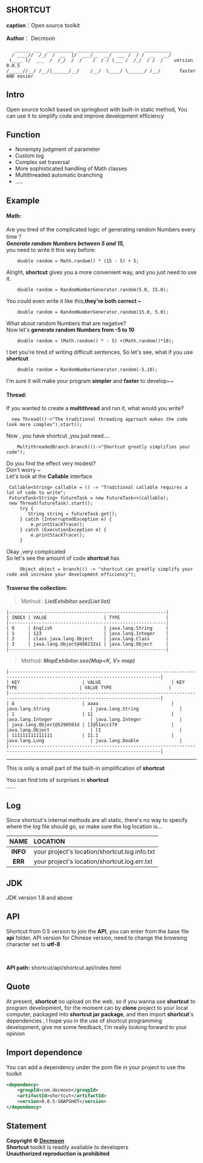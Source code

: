 
SHORTCUT
-
**caption**：Open source toolkit

**Author**： Decmoon 

```logo
   ______ ___  __________ _______________________  __________
  / ____//  /_/  /  __  |/  ___/__  __/  ___ /  / /  __   __/
 (____ )/  ___  /  /_/  /  /    /  / / (___ /  /_/  / /  /    version 0.0.5
/_____//__/ /__/|______/__/    /__/  \____/ \______/ /__/       faster AND easier
```


Intro
-
Open source toolkit based on springboot with built-in static method,
You can use it to simplify code and improve development efficiency

Function
-
+ Nonempty judgment of parameter
+ Custom log
+ Complex set traversal
+ More sophisticated handling of Math classes
+ Multithreaded automatic branching
+ .....

Example
-
#### Math: 
Are you tired of the complicated logic of generating random Numbers every time？<br/>
**_Generate random Numbers between 5 and 15,_**<br/>
you need to write it this way before:
```
    double random = Math.random() * (15 - 5) + 5;
```
Alright, **shortcut** gives you a more convenient way, and you just need to use it.
```
    double random = RandomNumberGenerator.random(5.0, 15.0);
```
You could even write it like this,**they're both correct ~**
```
    double random = RandomNumberGenerator.random(15.0, 5.0);
```
What about random Numbers that are negative?<br/>
Now let's **generate random Numbers from -5 to 10**
```
    double random = (Math.random() * - 5) +(Math.random()*10);
```
I bet you're tired of writing difficult sentences,
So let's see, what if you use **shortcut**
```
    double random = RandomNumberGenerator.random(-5,10);
```
I'm sure it will make your program **simpler** and **faster** to develop~~

#### Thread: 

If you wanted to create a **multithread** and run it, what would you write?
```
  new Thread(()->"The traditional threading approach makes the code look more complex").start();

```
Now , you have shortcut ,you just need....
```
    MultithreadedBranch.branch(()->"Shortcut greatly simplifies your code");
```

Do you find the effect very modest?<br/>
Don't worry ~ <br/>
Let's look at the **Callable** interface
```
 Callable<String> callable = () -> "Traditional callable requires a lot of code to write";
 FutureTask<String> futureTask = new FutureTask<>(callable);
 new Thread(futureTask).start();
     try {
        String string = futureTask.get();
     } catch (InterruptedException e) {
         e.printStackTrace();
     } catch (ExecutionException e) {
         e.printStackTrace();
     }
```
Okay ,very complicated <br/> 
So let's see the amount of code **shortcut** has
```
     Object object = branch(() -> "shortcut can greatly simplify your code and increase your development efficiency");
```

#### Traverse the collection: 

> Method : **_ListExhibitor.see(List<E> list)_**
```
|----------------------------------------------------------|
| INDEX | VALUE                     | TYPE                 |
|----------------------------------------------------------|
| 0     | English                   | java.lang.String     |
| 1     | 123                       | java.lang.Integer    |
| 2     | class java.lang.Object    | java.lang.Class      |
| 3     | java.lang.Object@488232a1 | java.lang.Object     |
|----------------------------------------------------------|

```
>  Method: **_MapExhibitor.see(Map<K, V> map)_**
```
|------------------------------------------------------------------------------------------------------------------------------|
| KEY                       | VALUE                          | KEY TYPE                       | VALUE TYPE                     |
|------------------------------------------------------------------------------------------------------------------------------|
| A                         | aaaa                           | java.lang.String               | java.lang.String               |
| 1                         | 11                             | java.lang.Integer              | java.lang.Integer              |
| java.lang.Object@5290501d | [I@51acc179                    | java.lang.Object               | [I                             |
| 111111111111111           | 11.1                           | java.lang.Long                 | java.lang.Double               |
|------------------------------------------------------------------------------------------------------------------------------|

```
---

This is only a small part of the built-in simplification of **shortcut**

You can find lots of surprises in **shortcut**<br/>
......

Log
-
Since shortcut's internal methods are all static, 
there's no way to specify where the log file should go, so make sure the log location is...<br/>

NAME|LOCATION
:---:|:---
**INFO**|your project's location/shortcut.log.info.txt
**ERR**|your project's location/shortcut.log.err.txt


JDK
-
JDK version 1.8 and above

API
-
Shortcut from 0.5 version to join the **API**, 
you can enter from the base file **api** folder,
 API version for Chinese version, need to change the browsing character set to **utf-8**
 
<br/>

**API path:** shortcut/api/shortcut.api/index.html


Quote 
-
At present, **shortcut** no upload on the web, so if you wanna use **shortcut** to program development,
for the moment can by **clone** project to your local computer, 
packaged into **shortcut jar package**, and then import **shortcut**'s dependencies ,
I hope you in the use of shortcut programming development, give me some feedback,
I'm really looking forward to your opinion

Import dependence
-

You can add a dependency under the pom file in your project to use the toolkit

```xml
<dependency>
    <groupId>com.decmoon</groupId>
    <artifactId>shortcut</artifactId>
    <version>0.0.5-SNAPSHOT</version>
</dependency>
```


Statement
-

**Copyright © [Decmoon](https://github.com/Decmoon)**<br/>
**Shortcut** toolkit is readily available to developers<br/>
**Unauthorized reproduction is prohibited**
